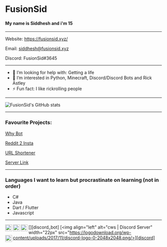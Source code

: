 # FusionSid

#### My name is Siddhesh and i'm 15

-------

Website: https://fusionsid.xyz/

Email:  siddhesh@fusionsid.xyz

Discord: FusionSid#3645

-------

- 🤔 I’m looking for help with: Getting a life
- 👀 I’m interested in Python, Minecraft, Discord/Discord Bots and Rick Astley
- ⚡ Fun fact: I like rickrolling people

-------

![FusionSid's GitHub stats](https://github-readme-stats.vercel.app/api?username=FusionSid&count_private=true&custom_title=FusionSid%20-%20Never%20Gonna%20Give%20You%20Up&title_color=FFFFFF&text_color=5865F2&bg_color=23272A&border_color=23272A&border_radius=25)

-------

### Favourite Projects:
[Why Bot](https://github.com/FusionSid/Why-Bot)

[Reddit 2 Insta](https://github.com/FusionSid/Reddit2Insta-Meme-Uploader)

[URL Shortener](https://github.com/FusionSid/Url-Shortner-App)

[Server Link](https://github.com/FusionSid/Server-Link)

-------

### Languages I want to learn but procrastinate on learning (not in order)
- C#
- Java
- Dart / Flutter
- Javascript

-------

[<img align="left" alt="cws | YouTube" width="22px" src="https://assets.stickpng.com/images/580b57fcd9996e24bc43c545.png" />][youtube]
[<img align="left" alt="cws | Twitter" width="22px" src="https://logodownload.org/wp-content/uploads/2014/09/twitter-logo-4.png" />][twitter]
[<img align="left" alt="cws | Discord Bot" width="22px" src="https://cdn.discordapp.com/avatars/896932646846885898/77d575b77e9fe053512d4a13cd43e60a.png?size=256" />][discord_bot]
[<img align="left" alt="cws | Discord Server" width="22px" src="https://logodownload.org/wp-content/uploads/2017/11/discord-logo-0-2048x2048.png/>][discord]
[<img align="left" alt="cws | Reddit" width="22px" src="https://external-preview.redd.it/iDdntscPf-nfWKqzHRGFmhVxZm4hZgaKe5oyFws-yzA.png?auto=webp&s=38648ef0dc2c3fce76d5e1d8639234d8da0152b2" />][reddit]

[website]: https://github.com/FusionSid
[twitter]: https://twitter.com/Fusion_Sid
[youtube]: https://www.youtube.com/channel/UC8jJyY7_Hik7ShugCagxk9A
[discord]: https://discord.gg/qBYVxeeUec
[reddit]: https://www.reddit.com/u/FusionSid


